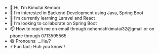 - 👋 Hi, I’m Kimutai Kemboi
- 👀 I’m interested in Backend Development using Java, Spring Boot
- 🌱 I’m currently learning Laravel and React
- 💞️ I’m looking to collaborate on Spring Boot
- 📫 How to reach me on email through nehemiahkimutai32@gmail or on phone through 0713595565
- 😄 Pronouns: ...He/? 
- ⚡ Fun fact: Huh you know!!

<!---
KemboiN/KemboiN is a ✨ special ✨ repository because its `README.md` (this file) appears on your GitHub profile.
You can click the Preview link to take a look at your changes.
--->
